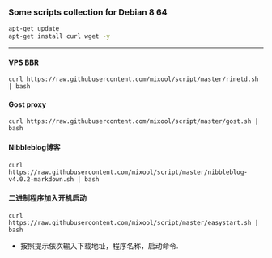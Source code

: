 ### Some scripts collection  for Debian 8 64
```bash  
apt-get update  
apt-get install curl wget -y  
``` 
---  
  
#### VPS BBR  
`curl https://raw.githubusercontent.com/mixool/script/master/rinetd.sh | bash`  
  
#### Gost proxy  
`curl https://raw.githubusercontent.com/mixool/script/master/gost.sh | bash`   
  
#### Nibbleblog博客  
`curl https://raw.githubusercontent.com/mixool/script/master/nibbleblog-v4.0.2-markdown.sh | bash`  
  
#### 二进制程序加入开机启动  
`curl https://raw.githubusercontent.com/mixool/script/master/easystart.sh | bash`  
* 按照提示依次输入下载地址，程序名称，启动命令.  
